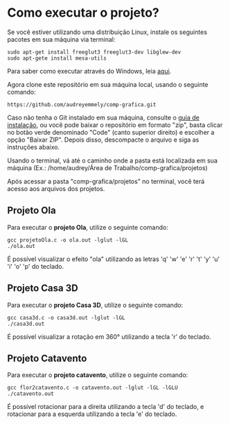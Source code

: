 # Como executar o projeto? 

Se você estiver utilizando uma distribuição Linux, instale os seguintes pacotes em sua máquina via terminal:
```
sudo apt-get install freeglut3 freeglut3-dev libglew-dev
sudo apt-gete install mesa-utils
```
Para saber como executar através do Windows, leia [aqui](https://github.com/valeriojr/monitoria-cg/blob/master/material/book.pdf).

Agora clone este repositório em sua máquina local, usando o seguinte comando:
```
https://github.com/audreyemmely/comp-grafica.git
```
Caso não tenha o Git instalado em sua máquina, consulte o [guia de instalação](https://git-scm.com/book/pt-br/v2/Come%C3%A7ando-Instalando-o-Git), ou você pode baixar o repositório em formato "zip", basta clicar no botão verde denominado "Code" (canto superior direito) e escolher a opção "Baixar ZIP". 
Depois disso, descompacte o arquivo e siga as instruções abaixo.

Usando o terminal, vá até o caminho onde a pasta está localizada em sua máquina (Ex.: /home/audrey/Área de Trabalho/comp-grafica/projetos)

Após acessar a pasta "comp-grafica/projetos" no terminal, você terá acesso aos arquivos dos projetos.

## Projeto Ola
Para executar o **projeto Ola**, utilize o seguinte comando: 
```
gcc projetoOla.c -o ola.out -lglut -lGL
./ola.out
```
É possível visualizar o efeito "ola" utilizando as letras 'q' 'w' 'e' 'r' 't' 'y' 'u' 'i' 'o' 'p' do teclado.

## Projeto Casa 3D
Para executar o **projeto Casa 3D**, utilize o seguinte comando: 
```
gcc casa3d.c -o casa3d.out -lglut -lGL
./casa3d.out
```
É possível visualizar a rotação em 360° utilizando a tecla 'r' do teclado.

## Projeto Catavento
Para executar o **projeto catavento**, utilize o seguinte comando: 
```
gcc flor2catavento.c -o catavento.out -lglut -lGL -lGLU
./catavento.out
```
É possível rotacionar para a direita utilizando a tecla 'd' do teclado, e rotacionar para a esquerda utilizando a tecla 'e' do teclado.
